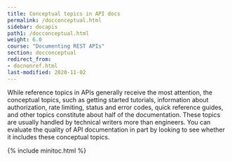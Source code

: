 ```yaml
---
title: Conceptual topics in API docs
permalink: /docconceptual.html
sidebar: docapis
path1: /docconceptual.html
weight: 6.0
course: "Documenting REST APIs"
section: docconceptual
redirect_from:
- docnonref.html
last-modified: 2020-11-02
---
```


While reference topics in APIs generally receive the most attention, the conceptual topics, such as getting started tutorials, information about authorization, rate limiting, status and error codes, quick reference guides, and other topics constitute about half of the documentation. These topics are usually handled by technical writers more than engineers. You can evaluate the quality of API documentation in part by looking to see whether it includes these conceptual topics.

{% include minitoc.html %}
